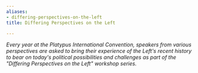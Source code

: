 ```yaml
---
aliases:
- differing-perspectives-on-the-left
title: Differing Perspectives on the Left

---
```

_Every year at the Platypus International Convention, speakers from various perspectives are asked to bring their experience of the Left's recent history to bear on today's political possibilities and challenges as part of the "Differing Perspectives on the Left" workshop series._
